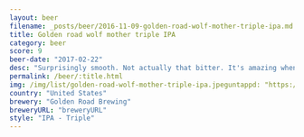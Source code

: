 ```yaml
---
layout: beer
filename: _posts/beer/2016-11-09-golden-road-wolf-mother-triple-ipa.md
title: Golden road wolf mother triple IPA
category: beer
score: 9
beer-date: "2017-02-22"
desc: "Surprisingly smooth. Not actually that bitter. It's amazing when you can knock off this amount of booze and still feel like it's a fresh beer"
permalink: /beer/:title.html
img: /img/list/golden-road-wolf-mother-triple-ipa.jpeguntappd: "https://untappd.com/b/golden-road-brewing-wolf-mother/1118325"
country: "United States"
brewery: "Golden Road Brewing"
breweryURL: "breweryURL"
style: "IPA - Triple"
---
```

